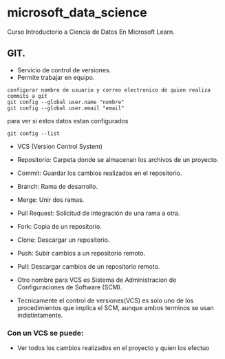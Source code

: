 # microsoft_data_science
Curso Introductorio a Ciencia de Datos En  Microsoft Learn.

## GIT.

- Servicio de control de versiones.
- Permite trabajar en equipo.

```git
configurar nombre de usuario y correo electronico de quien realiza commits a git 
git config --global user.name "nombre"  
git config --global user.email "email"
```
para ver si estos datos estan configurados
```git
git config --list
```
- VCS (Version Control System)
- Repositorio: Carpeta donde se almacenan los archivos de un proyecto.
- Commit: Guardar los cambios realizados en el repositorio.
- Branch: Rama de desarrollo.
- Merge: Unir dos ramas.
- Pull Request: Solicitud de integración de una rama a otra.
- Fork: Copia de un repositorio.
- Clone: Descargar un repositorio.
- Push: Subir cambios a un repositorio remoto.
- Pull: Descargar cambios de un repositorio remoto.

- Otro nombre para VCS es Sistema de Administracion de Configuraciones de Software (SCM).
- Tecnicamente el control de versiones(VCS) es solo uno de los procedimientos que implica el SCM, aunque ambos terminos se usan indistintamente.

### Con un VCS se puede:

- Ver todos los cambios realizados en el proyecto y quien los efectuo 

